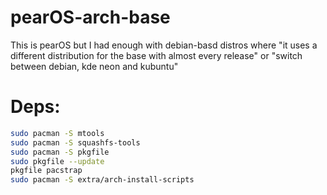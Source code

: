 # pearOS-arch-base
This is pearOS but I had enough with debian-basd distros where "it uses a different distribution for the base with almost every release" or "switch between debian, kde neon and kubuntu"



# Deps:
```sh
sudo pacman -S mtools
sudo pacman -S squashfs-tools
sudo pacman -S pkgfile
sudo pkgfile --update
pkgfile pacstrap
sudo pacman -S extra/arch-install-scripts
```
